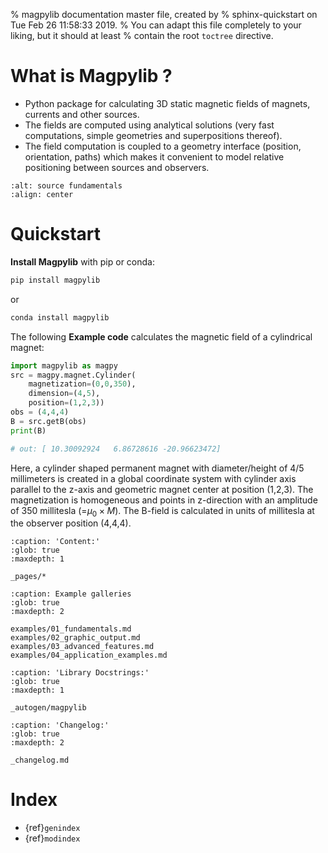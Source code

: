 % magpylib documentation master file, created by
% sphinx-quickstart on Tue Feb 26 11:58:33 2019.
% You can adapt this file completely to your liking, but it should at least
% contain the root `toctree` directive.

# What is Magpylib ?

- Python package for calculating 3D static magnetic fields of magnets, currents and other sources.
- The fields are computed using analytical solutions (very fast computations, simple geometries and superpositions thereof).
- The field computation is coupled to a geometry interface (position, orientation, paths) which makes it convenient to model relative positioning between sources and observers.

```{image} _static/images/index/source_fundamentals.png
:alt: source fundamentals
:align: center
```
# Quickstart

**Install Magpylib** with pip or conda:

```bash
pip install magpylib
```
or

```bash
conda install magpylib
```

The following **Example code** calculates the magnetic field of a cylindrical magnet:

```python
import magpylib as magpy
src = magpy.magnet.Cylinder(
    magnetization=(0,0,350),
    dimension=(4,5),
    position=(1,2,3))
obs = (4,4,4)
B = src.getB(obs)
print(B)

# out: [ 10.30092924   6.86728616 -20.96623472]
```

Here, a cylinder shaped permanent magnet with diameter/height of 4/5 millimeters is created in a global coordinate system with cylinder axis parallel to the z-axis and geometric magnet center at position (1,2,3). The magnetization is homogeneous and points in z-direction with an amplitude of 350 millitesla (=$\mu_0\times M$). The B-field is calculated in units of millitesla at the observer position (4,4,4).

```{toctree}
:caption: 'Content:'
:glob: true
:maxdepth: 1

_pages/*
```

```{toctree}
:caption: Example galleries
:glob: true
:maxdepth: 2

examples/01_fundamentals.md
examples/02_graphic_output.md
examples/03_advanced_features.md
examples/04_application_examples.md

```

```{toctree}
:caption: 'Library Docstrings:'
:glob: true
:maxdepth: 1

_autogen/magpylib
```

```{toctree}
:caption: 'Changelog:'
:glob: true
:maxdepth: 2

_changelog.md
```

# Index

- {ref}`genindex`
- {ref}`modindex`

```bash

```
